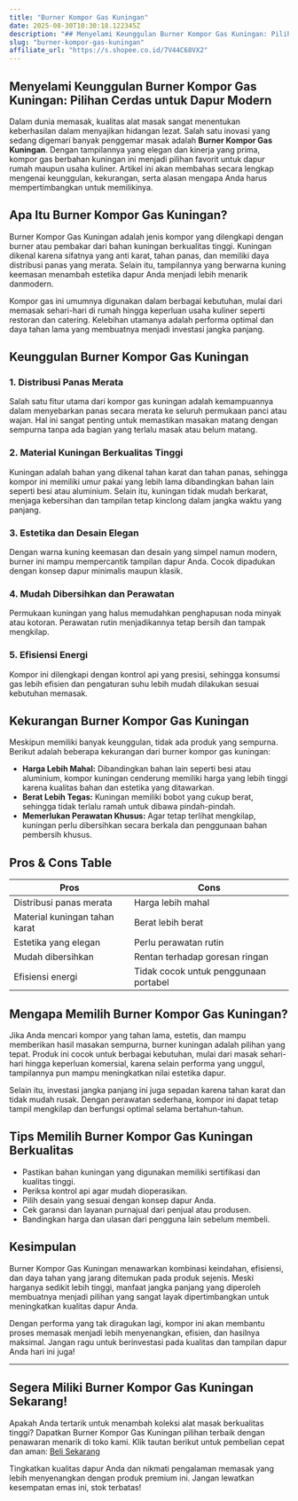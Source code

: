 ```yaml
---
title: "Burner Kompor Gas Kuningan"
date: 2025-08-30T10:30:18.122345Z
description: "## Menyelami Keunggulan Burner Kompor Gas Kuningan: Pilihan Cerdas untuk Dapur Modern..."
slug: "burner-kompor-gas-kuningan"
affiliate_url: "https://s.shopee.co.id/7V44C68VX2"
---
```

## Menyelami Keunggulan Burner Kompor Gas Kuningan: Pilihan Cerdas untuk Dapur Modern

Dalam dunia memasak, kualitas alat masak sangat menentukan keberhasilan dalam menyajikan hidangan lezat. Salah satu inovasi yang sedang digemari banyak penggemar masak adalah **Burner Kompor Gas Kuningan**. Dengan tampilannya yang elegan dan kinerja yang prima, kompor gas berbahan kuningan ini menjadi pilihan favorit untuk dapur rumah maupun usaha kuliner. Artikel ini akan membahas secara lengkap mengenai keunggulan, kekurangan, serta alasan mengapa Anda harus mempertimbangkan untuk memilikinya.

## Apa Itu Burner Kompor Gas Kuningan?

Burner Kompor Gas Kuningan adalah jenis kompor yang dilengkapi dengan burner atau pembakar dari bahan kuningan berkualitas tinggi. Kuningan dikenal karena sifatnya yang anti karat, tahan panas, dan memiliki daya distribusi panas yang merata. Selain itu, tampilannya yang berwarna kuning keemasan menambah estetika dapur Anda menjadi lebih menarik danmodern.

Kompor gas ini umumnya digunakan dalam berbagai kebutuhan, mulai dari memasak sehari-hari di rumah hingga keperluan usaha kuliner seperti restoran dan catering. Kelebihan utamanya adalah performa optimal dan daya tahan lama yang membuatnya menjadi investasi jangka panjang.

## Keunggulan Burner Kompor Gas Kuningan

### 1. Distribusi Panas Merata

Salah satu fitur utama dari kompor gas kuningan adalah kemampuannya dalam menyebarkan panas secara merata ke seluruh permukaan panci atau wajan. Hal ini sangat penting untuk memastikan masakan matang dengan sempurna tanpa ada bagian yang terlalu masak atau belum matang.

### 2. Material Kuningan Berkualitas Tinggi

Kuningan adalah bahan yang dikenal tahan karat dan tahan panas, sehingga kompor ini memiliki umur pakai yang lebih lama dibandingkan bahan lain seperti besi atau aluminium. Selain itu, kuningan tidak mudah berkarat, menjaga kebersihan dan tampilan tetap kinclong dalam jangka waktu yang panjang.

### 3. Estetika dan Desain Elegan

Dengan warna kuning keemasan dan desain yang simpel namun modern, burner ini mampu mempercantik tampilan dapur Anda. Cocok dipadukan dengan konsep dapur minimalis maupun klasik.

### 4. Mudah Dibersihkan dan Perawatan

Permukaan kuningan yang halus memudahkan penghapusan noda minyak atau kotoran. Perawatan rutin menjadikannya tetap bersih dan tampak mengkilap.

### 5. Efisiensi Energi

Kompor ini dilengkapi dengan kontrol api yang presisi, sehingga konsumsi gas lebih efisien dan pengaturan suhu lebih mudah dilakukan sesuai kebutuhan memasak.

## Kekurangan Burner Kompor Gas Kuningan

Meskipun memiliki banyak keunggulan, tidak ada produk yang sempurna. Berikut adalah beberapa kekurangan dari burner kompor gas kuningan:

- **Harga Lebih Mahal:** Dibandingkan bahan lain seperti besi atau aluminium, kompor kuningan cenderung memiliki harga yang lebih tinggi karena kualitas bahan dan estetika yang ditawarkan.
- **Berat Lebih Tegas:** Kuningan memiliki bobot yang cukup berat, sehingga tidak terlalu ramah untuk dibawa pindah-pindah.
- **Memerlukan Perawatan Khusus:** Agar tetap terlihat mengkilap, kuningan perlu dibersihkan secara berkala dan penggunaan bahan pembersih khusus.

## Pros & Cons Table

| **Pros**                             | **Cons**                             |
|-------------------------------------|-------------------------------------|
| Distribusi panas merata            | Harga lebih mahal                 |
| Material kuningan tahan karat      | Berat lebih berat                |
| Estetika yang elegan              | Perlu perawatan rutin            |
| Mudah dibersihkan                | Rentan terhadap goresan ringan     |
| Efisiensi energi                | Tidak cocok untuk penggunaan portabel |

## Mengapa Memilih Burner Kompor Gas Kuningan?

Jika Anda mencari kompor yang tahan lama, estetis, dan mampu memberikan hasil masakan sempurna, burner kuningan adalah pilihan yang tepat. Produk ini cocok untuk berbagai kebutuhan, mulai dari masak sehari-hari hingga keperluan komersial, karena selain performa yang unggul, tampilannya pun mampu meningkatkan nilai estetika dapur.

Selain itu, investasi jangka panjang ini juga sepadan karena tahan karat dan tidak mudah rusak. Dengan perawatan sederhana, kompor ini dapat tetap tampil mengkilap dan berfungsi optimal selama bertahun-tahun.

## Tips Memilih Burner Kompor Gas Kuningan Berkualitas

- Pastikan bahan kuningan yang digunakan memiliki sertifikasi dan kualitas tinggi.
- Periksa kontrol api agar mudah dioperasikan.
- Pilih desain yang sesuai dengan konsep dapur Anda.
- Cek garansi dan layanan purnajual dari penjual atau produsen.
- Bandingkan harga dan ulasan dari pengguna lain sebelum membeli.

## Kesimpulan

Burner Kompor Gas Kuningan menawarkan kombinasi keindahan, efisiensi, dan daya tahan yang jarang ditemukan pada produk sejenis. Meski harganya sedikit lebih tinggi, manfaat jangka panjang yang diperoleh membuatnya menjadi pilihan yang sangat layak dipertimbangkan untuk meningkatkan kualitas dapur Anda.

Dengan performa yang tak diragukan lagi, kompor ini akan membantu proses memasak menjadi lebih menyenangkan, efisien, dan hasilnya maksimal. Jangan ragu untuk berinvestasi pada kualitas dan tampilan dapur Anda hari ini juga!

---

## Segera Miliki Burner Kompor Gas Kuningan Sekarang!

Apakah Anda tertarik untuk menambah koleksi alat masak berkualitas tinggi? Dapatkan Burner Kompor Gas Kuningan pilihan terbaik dengan penawaran menarik di toko kami. Klik tautan berikut untuk pembelian cepat dan aman: [Beli Sekarang](https://s.shopee.co.id/7V44C68VX2)

Tingkatkan kualitas dapur Anda dan nikmati pengalaman memasak yang lebih menyenangkan dengan produk premium ini. Jangan lewatkan kesempatan emas ini, stok terbatas!